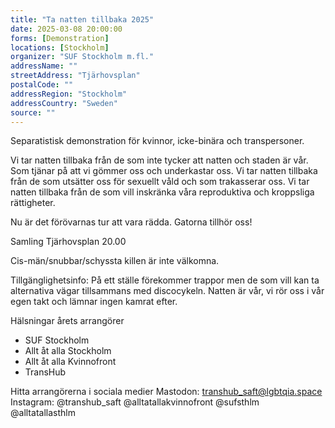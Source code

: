 ```yaml
---
title: "Ta natten tillbaka 2025"
date: 2025-03-08 20:00:00
forms: [Demonstration]
locations: [Stockholm]
organizer: "SUF Stockholm m.fl."
addressName: ""
streetAddress: "Tjärhovsplan"
postalCode: ""
addressRegion: "Stockholm"
addressCountry: "Sweden"
source: ""
---
```

Separatistisk demonstration för kvinnor, icke-binära och transpersoner.

Vi tar natten tillbaka från de som inte tycker att natten och staden är vår. Som tjänar på att vi gömmer oss och underkastar oss. Vi tar natten tillbaka från de som utsätter oss för sexuellt våld och som trakasserar oss. Vi tar natten tillbaka från de som vill inskränka våra reproduktiva och kroppsliga rättigheter.

Nu är det förövarnas tur att vara rädda. Gatorna tillhör oss!

Samling Tjärhovsplan 20.00

Cis-män/snubbar/schyssta killen är inte välkomna.

Tillgänglighetsinfo: På ett ställe förekommer trappor men de som vill kan ta alternativa vägar tillsammans med discocykeln. Natten är vår, vi rör oss i vår egen takt och lämnar ingen kamrat efter.

Hälsningar årets arrangörer
- SUF Stockholm 
- Allt åt alla Stockholm 
- Allt åt alla Kvinnofront 
- TransHub 

Hitta arrangörerna i sociala medier
Mastodon: transhub_saft@lgbtqia.space
Instagram: @transhub_saft @alltatallakvinnofront @sufsthlm @alltatallasthlm